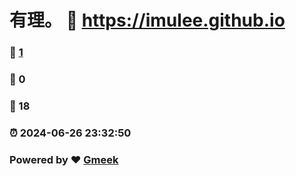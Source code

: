 # 有理。 :link: https://imulee.github.io 
### :page_facing_up: [1](https://imulee.github.io/tag.html) 
### :speech_balloon: 0 
### :hibiscus: 18 
### :alarm_clock: 2024-06-26 23:32:50 
### Powered by :heart: [Gmeek](https://github.com/Meekdai/Gmeek)
